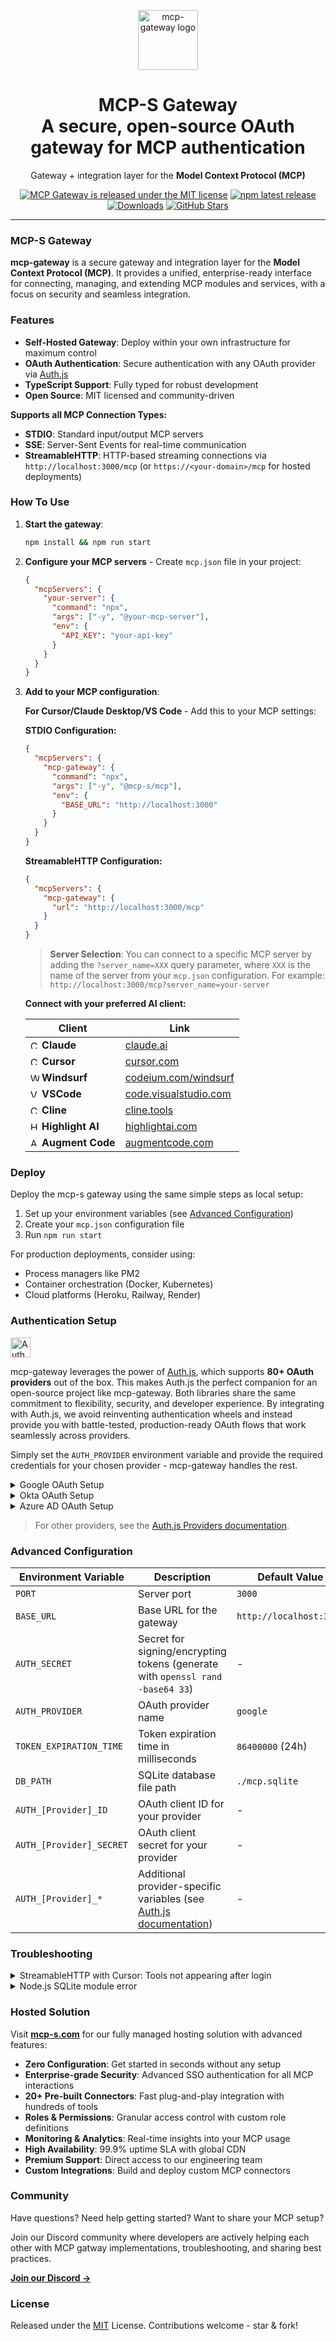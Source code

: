 <p align="center">
  <a href="https://www.mcp-s.com?utm_source=github&utm_medium=readme&utm_campaign=mcp-gateway&utm_content=header_logo" target="_blank"><img height="96px" src="https://www.mcp-s.com/logo.png" alt="mcp-gateway logo" /></a>
  <h1 align="center">MCP-S Gateway<br/>
A secure, open-source OAuth gateway for MCP authentication</h1>
</p>
<p align="center">
  Gateway + integration layer for the <strong>Model Context Protocol (MCP)</strong> 
</p>
<p align="center">
  <a href="https://github.com/webrix-ai/mcp-gateway/blob/main/LICENSE"><img src="https://img.shields.io/github/license/webrix-ai/mcp-gateway?style=flat-square&color=green" alt="MCP Gateway is released under the MIT license" /></a>
  <a href="https://www.npmjs.com/package/@mcp-s/mcp"><img src="https://img.shields.io/npm/v/@mcp-s/mcp?style=flat-square&label=latest&color=purple" alt="npm latest release" /></a>
  <a href="https://www.npmtrends.com/@mcp-s/mcp"><img src="https://img.shields.io/npm/dm/@mcp-s/mcp?style=flat-square&color=cyan" alt="Downloads" /></a>
  <a href="https://github.com/webrix-ai/mcp-gateway/stargazers"><img src="https://img.shields.io/github/stars/webrix-ai/mcp-gateway?style=flat-square&color=orange" alt="GitHub Stars" /></a>
</p>

---

### MCP-S Gateway

**mcp-gateway** is a secure gateway and integration layer for the **Model Context Protocol (MCP)**. It provides a unified, enterprise-ready interface for connecting, managing, and extending MCP modules and services, with a focus on security and seamless integration.

### Features

- **Self-Hosted Gateway**: Deploy within your own infrastructure for maximum control
- **OAuth Authentication**: Secure authentication with any OAuth provider via [Auth.js](https://authjs.dev)
- **TypeScript Support**: Fully typed for robust development
- **Open Source**: MIT licensed and community-driven

<!-- <video src="https://github.com/user-attachments/assets/2c3afaf9-6c08-436e-9efd-db8710554430"></video> TODO: ADD OUR VIDEO -->

**Supports all MCP Connection Types:**
- **STDIO**: Standard input/output MCP servers
- **SSE**: Server-Sent Events for real-time communication
- **StreamableHTTP**: HTTP-based streaming connections via `http://localhost:3000/mcp` (or `https://<your-domain>/mcp` for hosted deployments)

### How To Use

1. **Start the gateway**:
   ```bash
   npm install && npm run start
   ```

2. **Configure your MCP servers** - Create `mcp.json` file in your project:
   ```json
   {
     "mcpServers": {
       "your-server": {
         "command": "npx",
         "args": ["-y", "@your-mcp-server"],
         "env": {
           "API_KEY": "your-api-key"
         }
       }
     }
   }
   ```

3. **Add to your MCP configuration**:
   
   **For Cursor/Claude Desktop/VS Code** - Add this to your MCP settings:
   
   **STDIO Configuration:**
   ```json
   {
     "mcpServers": {
       "mcp-gateway": {
         "command": "npx",
         "args": ["-y", "@mcp-s/mcp"],
         "env": {
           "BASE_URL": "http://localhost:3000"
         }
       }
     }
   }
   ```

   **StreamableHTTP Configuration:**
   ```json
   {
     "mcpServers": {
       "mcp-gateway": {
         "url": "http://localhost:3000/mcp"
       }
     }
   }
   ```

   > **Server Selection**: You can connect to a specific MCP server by adding the `?server_name=XXX` query parameter, where `XXX` is the name of the server from your `mcp.json` configuration. For example: `http://localhost:3000/mcp?server_name=your-server`

   **Connect with your preferred AI client:**

   | Client | Link |
   |--------|------|
   | <img src="https://claude.ai/favicon.ico" alt="Claude" width="14" height="14"> **Claude** | [claude.ai](https://claude.ai) |
   | <img src="https://www.cursor.com/favicon.ico" alt="Cursor"  width="14" height="14"> **Cursor** | [cursor.com](https://cursor.com) |
   | <img src="https://codeium.com/favicon.ico" alt="Windsurf"  width="14" height="14"> **Windsurf** | [codeium.com/windsurf](https://codeium.com/windsurf) |
   | <img src="https://code.visualstudio.com/assets/favicon.ico" alt="VSCode" width="14" height="14"> **VSCode** | [code.visualstudio.com](https://code.visualstudio.com/) |
   | <img src="https://cline.bot/assets/icons/favicon-256x256.png" alt="Cline"  width="14" height="14"> **Cline** | [cline.tools](https://cline.tools) |
   | <img src="https://highlightai.com/favicon.ico" alt="Highlight AI"  width="14" height="14"> **Highlight AI** | [highlightai.com](https://highlightai.com) |
   | <img src="https://cdn.prod.website-files.com/66d76c2202b335e39ad2b5e8/66f302d663108ca67c19ddbc_Favicon.png" alt="Augment Code" width="14" height="14"> **Augment Code** | [augmentcode.com](https://augmentcode.com) |

### Deploy

Deploy the mcp-s gateway using the same simple steps as local setup:

1. Set up your environment variables (see [Advanced Configuration](#advanced-configuration))
2. Create your `mcp.json` configuration file
3. Run `npm run start`

For production deployments, consider using:
- Process managers like PM2
- Container orchestration (Docker, Kubernetes)
- Cloud platforms (Heroku, Railway, Render)

### Authentication Setup

<a href="https://authjs.dev" target="_blank"><img width="32px" style="vertical-align:middle; margin-right:8px;" src="https://authjs.dev/img/logo-sm.png" alt="Auth.js logo" /></a>

mcp-gateway leverages the power of [Auth.js](https://authjs.dev), which supports **80+ OAuth providers** out of the box. This makes Auth.js the perfect companion for an open-source project like mcp-gateway. Both libraries share the same commitment to flexibility, security, and developer experience. By integrating with Auth.js, we avoid reinventing authentication wheels and instead provide you with battle-tested, production-ready OAuth flows that work seamlessly across providers.

Simply set the `AUTH_PROVIDER` environment variable and provide the required credentials for your chosen provider - mcp-gateway handles the rest.

<details>
<summary>Google OAuth Setup</summary>

**Documentation**: [Auth.js Google Provider](https://authjs.dev/reference/core/providers/google)

```env
AUTH_SECRET=your-random-secret
AUTH_PROVIDER=google
AUTH_GOOGLE_ID=your-google-client-id
AUTH_GOOGLE_SECRET=your-google-client-secret
```

</details>

<details>
<summary>Okta OAuth Setup</summary>

**Documentation**: [Auth.js Okta Provider](https://authjs.dev/reference/core/providers/okta)

```env
AUTH_SECRET=your-random-secret
AUTH_PROVIDER=okta
AUTH_OKTA_ID=your-okta-client-id
AUTH_OKTA_SECRET=your-okta-client-secret
AUTH_OKTA_ISSUER=https://your-okta-domain.okta.com/oauth2/default
```

</details>

<details>
<summary>Azure AD OAuth Setup</summary>

**Documentation**: [Auth.js Azure AD Provider](https://authjs.dev/reference/core/providers/azure-ad)

```env
AUTH_SECRET=your-random-secret
AUTH_PROVIDER=azure-ad
AUTH_AZURE_AD_ID=your-azure-client-id
AUTH_AZURE_AD_SECRET=your-azure-client-secret
AUTH_AZURE_AD_TENANT_ID=your-tenant-id-or-common
```

</details>

> For other providers, see the [Auth.js Providers documentation](https://authjs.dev/reference/core/providers/).

### Advanced Configuration

| Environment Variable | Description | Default Value | Required |
|---------------------|-------------|---------------|----------|
| `PORT` | Server port | `3000` | No |
| `BASE_URL` | Base URL for the gateway | `http://localhost:3000` | No |
| `AUTH_SECRET` | Secret for signing/encrypting tokens (generate with `openssl rand -base64 33`) | - | Yes |
| `AUTH_PROVIDER` | OAuth provider name | `google` | No |
| `TOKEN_EXPIRATION_TIME` | Token expiration time in milliseconds | `86400000` (24h) | No |
| `DB_PATH` | SQLite database file path | `./mcp.sqlite` | No |
| `AUTH_[Provider]_ID` | OAuth client ID for your provider | - | Yes |
| `AUTH_[Provider]_SECRET` | OAuth client secret for your provider | - | Yes |
| `AUTH_[Provider]_*` | Additional provider-specific variables (see [Auth.js documentation](https://authjs.dev/reference/core/providers/)) | - | Varies |

### Troubleshooting

<details>
<summary>StreamableHTTP with Cursor: Tools not appearing after login</summary>

**Issue**: When using StreamableHTTP configuration in Cursor, tools don't appear even after successful authentication.

**Solution**: Make sure you have only **one Cursor window open**. Multiple Cursor windows can interfere with the MCP connection establishment.

1. Close all Cursor windows
2. Open a single Cursor window
3. Retry the authentication process

</details>

<details>
<summary>Node.js SQLite module error</summary>

**Issue**: You see the following error:
```text
Error [ERR_UNKNOWN_BUILTIN_MODULE]: No such built-in module: node:sqlite
```

**Solution**: This error occurs when using an older version of Node.js. The `node:sqlite` module requires **Node.js version 22 or higher**.

**Fix**:
1. Update Node.js to version 22 or later
2. Verify your version: `node --version`
3. Restart the gateway: `npm run start`

**Installation options**:
- Using [nvm](https://github.com/nvm-sh/nvm): `nvm install 22 && nvm use 22`
- Download from [nodejs.org](https://nodejs.org/)

</details>

### Hosted Solution

Visit **[mcp-s.com](https://www.mcp-s.com?utm_source=github&utm_medium=readme&utm_campaign=mcp-gateway&utm_content=hosted_solution_link)** for our fully managed hosting solution with advanced features:

- **Zero Configuration**: Get started in seconds without any setup
- **Enterprise-grade Security**: Advanced SSO authentication for all MCP interactions
- **20+ Pre-built Connectors**: Fast plug-and-play integration with hundreds of tools
- **Roles & Permissions**: Granular access control with custom role definitions
- **Monitoring & Analytics**: Real-time insights into your MCP usage
- **High Availability**: 99.9% uptime SLA with global CDN
- **Premium Support**: Direct access to our engineering team
- **Custom Integrations**: Build and deploy custom MCP connectors

### Community

Have questions? Need help getting started? Want to share your MCP setup?

Join our Discord community where developers are actively helping each other with MCP gatway implementations, troubleshooting, and sharing best practices.

**[Join our Discord →](https://discord.gg/ZhehX4Ku)**


### License

Released under the [MIT](./LICENSE) License. Contributions welcome - star & fork!
